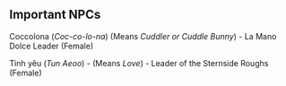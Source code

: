 

## Important NPCs

Coccolona (_Coc-co-lo-na_) (Means _Cuddler or Cuddle Bunny_) - La Mano Dolce Leader (Female)

Tình yêu (_Tun Aeoo_) - (Means _Love_) - Leader of the Sternside Roughs (Female)
<!--stackedit_data:
eyJoaXN0b3J5IjpbMTI4OTExMzQ5Ml19
-->